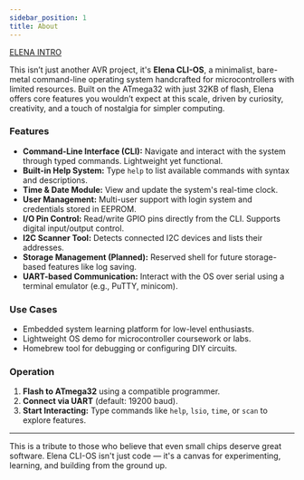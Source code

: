 ```yaml
---
sidebar_position: 1
title: About
---
```

[ELENA INTRO](https://github.com/javierrayhan/elena_cli-os/blob/main/images/boot.png)

This isn’t just another AVR project, it's **Elena CLI-OS**, a minimalist, bare-metal command-line operating system handcrafted for microcontrollers with limited resources. Built on the ATmega32 with just 32KB of flash, Elena offers core features you wouldn’t expect at this scale, driven by curiosity, creativity, and a touch of nostalgia for simpler computing.

### Features

* **Command-Line Interface (CLI):** Navigate and interact with the system through typed commands. Lightweight yet functional.
* **Built-in Help System:** Type `help` to list available commands with syntax and descriptions.
* **Time & Date Module:** View and update the system's real-time clock.
* **User Management:** Multi-user support with login system and credentials stored in EEPROM.
* **I/O Pin Control:** Read/write GPIO pins directly from the CLI. Supports digital input/output control.
* **I2C Scanner Tool:** Detects connected I2C devices and lists their addresses.
* **Storage Management (Planned):** Reserved shell for future storage-based features like log saving.
* **UART-based Communication:** Interact with the OS over serial using a terminal emulator (e.g., PuTTY, minicom).

### Use Cases

* Embedded system learning platform for low-level enthusiasts.
* Lightweight OS demo for microcontroller coursework or labs.
* Homebrew tool for debugging or configuring DIY circuits.

### Operation

1. **Flash to ATmega32** using a compatible programmer.
2. **Connect via UART** (default: 19200 baud).
3. **Start Interacting:** Type commands like `help`, `lsio`, `time`, or `scan` to explore features.

---

This is a tribute to those who believe that even small chips deserve great software. Elena CLI-OS isn't just code — it's a canvas for experimenting, learning, and building from the ground up.
